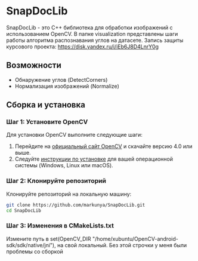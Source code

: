 # SnapDocLib

SnapDocLib - это C++ библиотека для обработки изображений с использованием OpenCV. В папке visualization представлены шаги работы алгоритма распознавания углов на датасете.
Запись защиты курсового проекта: https://disk.yandex.ru/i/iEb6J8D4LnrY0g

## Возможности

- Обнаружение углов (DetectCorners)
- Нормализация изображений (Normalize)

## Сборка и установка

### Шаг 1: Установите OpenCV
Для установки OpenCV выполните следующие шаги:

1. Перейдите на [официальный сайт OpenCV](https://opencv.org/releases/) и скачайте версию 4.0 или выше.
2. Следуйте [инструкции по установке](https://docs.opencv.org/master/df/d65/tutorial_table_of_content_introduction.html) для вашей операционной системы (Windows, Linux или macOS).

### Шаг 2: Клонируйте репозиторий
Клонируйте репозиторий на локальную машину:
```bash
git clone https://github.com/markunya/SnapDocLib.git
cd SnapDocLib
```

### Шаг 3: Изменения в CMakeLists.txt
Измените путь в set(OpenCV_DIR "/home/xubuntu/OpenCV-android-sdk/sdk/native/jni"), на свой локальный. Без этой строчки у меня были проблемы со сборкой
